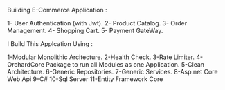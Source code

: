 Building E-Commerce Application :

1- User Authentication (with Jwt).
2- Product Catalog.
3- Order Management.
4- Shopping Cart.
5- Payment GateWay.

I Build This Applcation Using :

1-Modular Monolithic Arcitecture.
2-Health Check.
3-Rate Limiter.
4-OrchardCore Package to run all Modules as one Application.
5-Clean Architecture.
6-Generic Repositories.
7-Generic Services.
8-Asp.net Core Web Api
9-C#
10-Sql Server
11-Entity Framework Core

